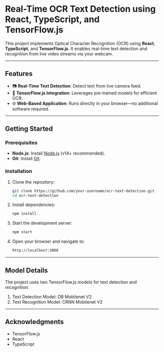 # **Real-Time OCR Text Detection using React, TypeScript, and TensorFlow.js**

This project implements Optical Character Recognition (OCR) using **React**, **TypeScript**, and **TensorFlow.js**. It enables real-time text detection and recognition from live video streams via your webcam.

---

## **Features**

- 📷 **Real-Time Text Detection**: Detect text from live camera feed.
- 🚀 **TensorFlow.js Integration**: Leverages pre-trained models for efficient OCR.
- 🌐 **Web-Based Application**: Runs directly in your browser—no additional software required.

---

## **Getting Started**

### **Prerequisites**

- **Node.js**: Install [Node.js](https://nodejs.org/) (v14+ recommended).
- **Git**: Install [Git](https://git-scm.com/).

### **Installation**

1. Clone the repository:
   ```bash
   git clone https://github.com/your-username/ocr-text-detection.git
   cd ocr-text-detection

2. Install dependencies:
   ```bash
   npm install

3. Start the development server:
   ```bash
   npm start

4. Open your browser and navigate to:
   ```bash
   http://localhost:3000

---

## **Model Details**
The project uses two TensorFlow.js models for text detection and recognition:

1. Text Detection Model: DB Mobilenet V2
2. Text Recognition Model: CRNN Mobilenet V2

---

## **Acknowledgments**
- TensorFlow.js
- React
- TypeScript

